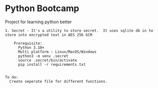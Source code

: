   
# Python Bootcamp
  
Project for learning python better  
    
    1. Secret - It's a utility to store secret.  It uses sqlite db in to store into encrypted text in AES 256 GCM  
       
        Prerequisite:  
          Python 3.10+ 
          Multi platform : Linux/MacOS/Windows
          python3 -m venv .secret
          source .secret/bin/activate
          pip install -r requirements.txt
  

    To do:
      Create seperate file for different functions.